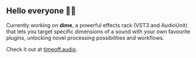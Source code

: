 ## Hello everyone 👋🏼

Currently working on **dime**, a powerful effects rack (VST3 and AudioUnit) that lets you target specific dimensions of a sound with your own favourite plugins, unlocking novel processing possibilities and workflows.

Check it out at [timeoff.audio](https://timeoff.audio).
